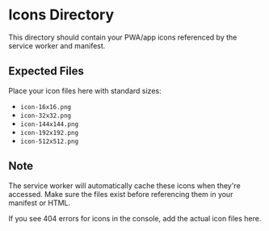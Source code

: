 # Icons Directory

This directory should contain your PWA/app icons referenced by the service worker and manifest.

## Expected Files

Place your icon files here with standard sizes:
- `icon-16x16.png`
- `icon-32x32.png`
- `icon-144x144.png`
- `icon-192x192.png`
- `icon-512x512.png`

## Note

The service worker will automatically cache these icons when they're accessed. Make sure the files exist before referencing them in your manifest or HTML.

If you see 404 errors for icons in the console, add the actual icon files here.
